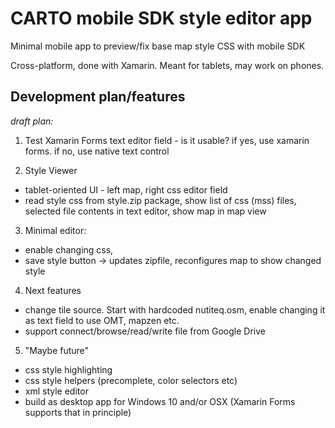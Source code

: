 # CARTO mobile SDK style editor app
Minimal mobile app to preview/fix base map style CSS with mobile SDK

Cross-platform, done with Xamarin. Meant for tablets, may work on phones.

## Development plan/features

_draft plan:_

1. Test Xamarin Forms text editor field - is it usable? if yes, use xamarin forms. if no, use native text control

2. Style Viewer 
  - tablet-oriented UI - left map, right css editor field
  - read style css from style.zip package, show list of css (mss) files, selected file contents in text editor, show map in map view

3. Minimal editor:
 - enable changing css, 
 - save style button -> updates zipfile, reconfigures map to show changed style

4. Next features
 - change tile source. Start with hardcoded nutiteq.osm, enable changing it as text field to use OMT, mapzen etc.
 - support connect/browse/read/write file from Google Drive

5. "Maybe future"
 - css style highlighting
 - css style helpers (precomplete, color selectors etc)
 - xml style editor
 - build as desktop app for Windows 10 and/or OSX (Xamarin Forms supports that in principle)
